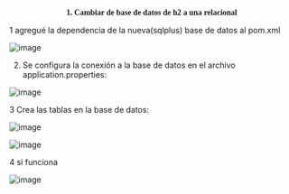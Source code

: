 <div align="center"><b><font face="Times New Roman">1. Cambiar de base de datos de h2 a una relacional</font></b></div>

1 agregué la dependencia de la nueva(sqlplus) base de datos al pom.xml


![image](https://github.com/SamanthaBermudezM/hotelBase/assets/148176004/373a9e92-2528-48f5-8613-272e72e02091)


2. Se configura la conexión a la base de datos en el archivo application.properties:


![image](https://github.com/SamanthaBermudezM/hotelBase/assets/148176004/421b30ac-d83c-41bc-805c-e51a50b938e7)


3 Crea las tablas en la base de datos:
 
 ![image](https://github.com/SamanthaBermudezM/hotelBase/assets/148176004/2dd8fdba-87e5-4ffd-b9db-564bca4fb302)

![image](https://github.com/SamanthaBermudezM/hotelBase/assets/148176004/6ce4647d-2663-4eb1-b699-f7426732c818)


4 si funciona
 
![image](https://github.com/SamanthaBermudezM/hotelBase/assets/148176004/bbc86951-89b2-43e4-9a24-e5915a5b1dd6)


